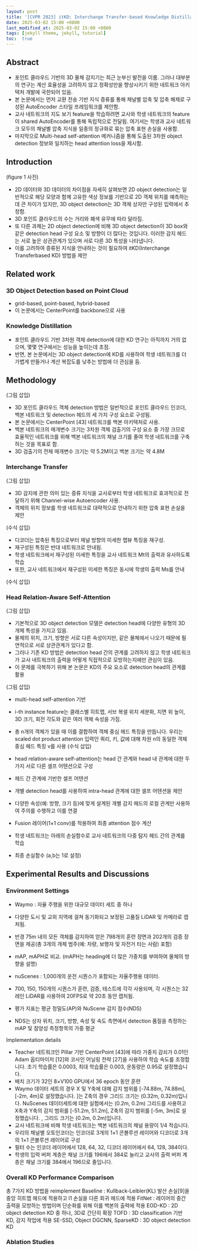 ```yaml
---
layout: post
title: '[CVPR 2023] itKD: Interchange Transfer-based Knowledge Distillation for 3D Object Detection'
date: 2025-03-02 15:00 +0800
last_modified_at: 2025-03-02 15:00 +0800
tags: [jekyll theme, jekyll, tutorial]
toc:  true
---
```

## Abstract
- 포인트 클라우드 기반의 3D 물체 감지기는 최근 눈부신 발전을 이룸. 그러나 대부분의 연구는 계산 효율성을 고려하지 않고 정확성만을 향상시키기 위한 네트워크 아키텍처 개발에 국한되어 있음.
- 본 논문에서는 먼저 교환 전송 기반 지식 증류를 통해 채널별 압축 및 압축 해제로 구성된 AutoEncoder 스타일 프레임워크를 제안함. 
- 교사 네트워크의 지도 보기 feature을 학습하려면 교사와 학생 네트워크의 feature이 shared AutoEncoder를 통해 독립적으로 전달됨. 여기서는 학생과 교사 네트워크 모두의 채널별 압축 지식을 일종의 정규화로 묶는 압축 표현 손실을 사용함.
- 마지막으로 Multi-head self-attention 메커니즘을 통해 도출된 3차원 object detection 정보와 일치하는 head attention loss을 제시함. 

## Introduction

(figure 1 사진)

- 2D 데이터와 3D 데이터의 차이점을 자세히 살펴보면 2D object detection는 일반적으로 해당 모양과 함께 고유한 색상 정보를 기반으로 2D 객체 위치를 예측하는 데 큰 차이가 있지만, 3D object detection는 3D 객체 상자만 구성된 입력에서 추정함.
- 3D 포인트 클라우드의 수는 거리와 폐색 유무에 따라 달라짐.
- 또 다른 과제는 2D object detection에 비해 3D object detection이 3D box와 같은 detection head 구성 요소 및 방향이 더 많다는 것입니다. 이러한 감지 헤드는 서로 높은 상관관계가 있으며 서로 다른 3D 특성을 나타냅니다. 
- 이를 고려하여 증류된 지식을 안내하는 것이 필요하여 itKD(Interchange Transferbased KD) 방법을 제안


## Related work

###  3D Object Detection based on Point Cloud
- grid-based, point-based, hybrid-based
- 이 논문에서는 CenterPoint를 backbone으로 사용

### Knowledge Distillation
- 포인트 클라우드 기반 3차원 객체 detection에 대한 KD 연구는 아직까지 거의 없으며, 몇몇 연구에서는 성능을 높이는데 초점.
- 반면, 본 논문에서는 3D object detection에 KD를 사용하여 학생 네트워크를 더 가볍게 만들거나 계산 복잡도를 낮추는 방법에 더 관심을 둠.

## Methodology

(그림 삽입)

- 3D 포인트 클라우드 객체 detection ​​방법은 일반적으로 포인트 클라우드 인코더, 백본 네트워크 및 detection 헤드의 세 가지 구성 요소로 구성됨.
- 본 논문에서는 CenterPoint [43] 네트워크를 백본 아키텍처로 사용. 
- 백본 네트워크의 매개변수 크기는 3차원 객체 검출기의 구성 요소 중 가장 크므로 효율적인 네트워크를 위해 백본 네트워크의 채널 크기를 줄여 학생 네트워크를 구축하는 것을 목표로 함.
- 3D 검출기의 전체 매개변수 크기는 약 5.2M이고 백본 크기는 약 4.8M

### Interchange Transfer

(그림 삽입)


- 3D 감지에 관한 의미 있는 증류 지식을 교사로부터 학생 네트워크로 효과적으로 전달하기 위해 Channel-wise Autoencoder 사용. 
- 객체의 위치 정보를 학생 네트워크로 대략적으로 안내하기 위한 압축 표현 손실을 제안

(수식 삽입)

- 디코더는 압축된 특징으로부터 채널 방향의 미세한 맵뷰 특징을 재구성.
- 재구성된 특징은 반대 네트워크로 안내됨.
- 학생 네트워크에서 재구성된 미세한 특징을 교사 네트워크 Mt의 출력과 유사하도록 학습
- 또한, 교사 네트워크에서 재구성된 미세한 특징은 동시에 학생의 출력 Ms를 안내

(수식 삽입)

### Head Relation-Aware Self-Attention

(그림 삽입)
- 기본적으로 3D object detection 모델은 detection head에 다양한 유형의 3D 개체 특성을 가지고 있음.
- 물체의 위치, 크기, 방향은 서로 다른 속성이지만, 같은 물체에서 나오기 때문에 필연적으로 서로 상관관계가 있다고 함.
- 그러나 기존 KD 방법은 detection head 간의 관계를 고려하지 않고 학생 네트워크가 교사 네트워크의 출력을 어떻게 직접적으로 모방하는지에만 관심이 있음.
- 이 문제를 극복하기 위해 본 논문은 KD의 주요 요소로 detection head의 관계를 활용

(그림 삽입)
- multi-head self-attention  기반
- i-th instance feature는 클래스별 히트맵, 서브 복셀 위치 세분화, 지면 위 높이, 3D 크기, 회전 각도와 같은 여러 객체 속성을 가짐.
- 총 n개의 객체가 있을 때 이를 결합하여 객체 중심 헤드 특징을 만듭니다. 우리는 scaled dot product attention 입력인 쿼리, 키, 값에 대해 차원 n의 동일한 객체 중심 헤드 특징 v를 사용
(수식 삽입)

- head relation-aware self-attention는 head 간 관계와 head 내 관계에 대한 두 가지 서로 다른 셀프 어텐션으로 구성
- 헤드 간 관계에 기반한 셀프 어텐션

- 개별 detection head를 사용하여 intra-head 관계에 대한 셀프 어텐션을 제안
- 다양한 속성(예: 방향, 크기 등)에 맞게 설계된 개별 감지 헤드의 로컬 관계만 사용하여 주의를 수행하고 이를 연결

- Fusion 레이어(1×1 conv)를 적용하여 최종 attention 점수 계산
- 학생 네트워크는 아래의 손실함수로 교사 네트워크의 다중 탐지 헤드 간의 관계를 학습
- 최종 손실함수 (a,b는 1로 설정)

## Experimental Results and Discussions

### Environment Settings
- Waymo : 자율 주행을 위한 대규모 데이터 세트 중 하나
- 다양한 도시 및 교외 지역에 걸쳐 동기화되고 보정된 고품질 LiDAR 및 카메라로 캡처됨. 
- 반경 75m 내의 모든 객체를 감지하여 얻은 798개의 훈련 장면과 202개의 검증 장면을 제공(총 3개의 개체 범주(예: 차량, 보행자 및 자전거 타는 사람) 포함)
- mAP, mAPH로 비교. (mAPH는 heading에 더 많은 가중치를 부여하여 물체의 방향을 설명)


- nuScenes : 1,000개의 운전 시퀀스가 ​​포함되는 자율주행용 데이터.
- 700, 150, 150개의 시퀀스가 ​​훈련, 검증, 테스트에 각각 사용되며, 각 시퀀스는 32레인 LiDAR를 사용하여 20FPS로 약 20초 동안 캡처됨.
- 평가 지표는 평균 정밀도(AP)와 NuScene 감지 점수(NDS)
- NDS는 상자 위치, 크기, 방향, 속성 및 속도 측면에서 detection 품질을 측정하는 mAP 및 참양성 측정항목의 가중 평균

Implementation details
- Teacher 네트워크인 Pillar 기반 CenterPoint [43]에 따라 가중치 감쇠가 0.01인 Adam 옵티마이저 [12]와 코사인 어닐링 전략 [27]을 사용하여 학습 속도를 조정합니다. 초기 학습률은 0.0003, 최대 학습률은 0.003, 운동량은 0.95로 설정했습니다. 
- 배치 크기가 32인 8×V100 GPU에서 36 epoch 동안 훈련
- Waymo 데이터 세트의 경우 X 및 Y축에 대해 감지 범위를 [-74.88m, 74.88m], [-2m, 4m]로 설정했습니다. ]는 Z축의 경우 그리드 크기는 (0.32m, 0.32m)입니다. NuScenes 데이터세트에 대한 실험에서는 (0.2m, 0.2m) 그리드를 사용하고 X축과 Y축의 감지 범위를 [-51.2m, 51.2m], Z축의 감지 범위를 [-5m, 3m]로 설정했습니다. , 그리드 크기는 (0.2m, 0.2m)입니다. 
- 교사 네트워크에 비해 학생 네트워크는 백본 네트워크의 채널 용량이 1/4 적습니다. 
- 우리의 채널별 오토인코더는 인코더로 3개의 1×1 콘볼루션 레이어와 디코더로 3개의 1×1 콘볼루션 레이어로 구성
- 필터 수는 인코더 레이어에서 128, 64, 32, 디코더 레이어에서 64, 128, 384이다. 
- 학생의 입력 버퍼 계층은 채널 크기를 196에서 384로 늘리고 교사의 출력 버퍼 계층은 채널 크기를 384에서 196으로 줄입니다.

### Overall KD Performance Comparison
총 7가지 KD 방법을 reimplement
Baseline : Kullback-Leibler(KL) 발산 손실[9]을 중앙 히트맵 헤드에 적용하고 l1 손실을 다른 회귀 헤드에 적용
FitNet : 레이어의 중간 출력을 모방하는 방법이며 단순화를 위해 이를 백본의 출력에 적용
EOD-KD : 2D object detection KD 중 하나, 3D로 간단히 확장
TOFD : 3D classification 기반 KD,  감지 작업에 적용
SE-SSD, Object DGCNN, SparseKD : 3D object detection KD

### Ablation Studies